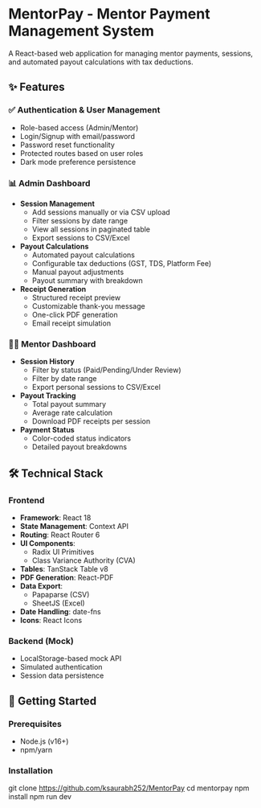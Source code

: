 # MentorPay - Mentor Payment Management System

A React-based web application for managing mentor payments, sessions, and automated payout calculations with tax deductions.

## ✨ Features

### ✅ Authentication & User Management

- Role-based access (Admin/Mentor)
- Login/Signup with email/password
- Password reset functionality
- Protected routes based on user roles
- Dark mode preference persistence

### 📊 Admin Dashboard

- **Session Management**
  - Add sessions manually or via CSV upload
  - Filter sessions by date range
  - View all sessions in paginated table
  - Export sessions to CSV/Excel
- **Payout Calculations**
  - Automated payout calculations
  - Configurable tax deductions (GST, TDS, Platform Fee)
  - Manual payout adjustments
  - Payout summary with breakdown
- **Receipt Generation**
  - Structured receipt preview
  - Customizable thank-you message
  - One-click PDF generation
  - Email receipt simulation

### 👩‍🏫 Mentor Dashboard

- **Session History**
  - Filter by status (Paid/Pending/Under Review)
  - Filter by date range
  - Export personal sessions to CSV/Excel
- **Payout Tracking**
  - Total payout summary
  - Average rate calculation
  - Download PDF receipts per session
- **Payment Status**
  - Color-coded status indicators
  - Detailed payout breakdowns

## 🛠️ Technical Stack

### Frontend

- **Framework**: React 18
- **State Management**: Context API
- **Routing**: React Router 6
- **UI Components**:
  - Radix UI Primitives
  - Class Variance Authority (CVA)
- **Tables**: TanStack Table v8
- **PDF Generation**: React-PDF
- **Data Export**:
  - Papaparse (CSV)
  - SheetJS (Excel)
- **Date Handling**: date-fns
- **Icons**: React Icons

### Backend (Mock)

- LocalStorage-based mock API
- Simulated authentication
- Session data persistence

## 🚀 Getting Started

### Prerequisites

- Node.js (v16+)
- npm/yarn

### Installation

git clone https://github.com/ksaurabh252/MentorPay
cd mentorpay
npm install
npm run dev
